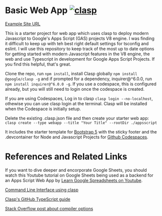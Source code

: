 # Basic Web App [![clasp](https://img.shields.io/badge/built%20with-clasp-4285f4.svg)](https://github.com/google/clasp)

[Example Site URL](https://script.google.com/a/macros/dishs.tp.edu.tw/s/AKfycbxVF3ohFTl_Y6KkQ8R8Vyv5O9jxvjPWvRTltdiERLA4NU-UFPoI/exec)

This is a starter project for web app which uses clasp to deploy modern Javascript to Google's Apps Script (GAS) projects V8 engine. I was finding it difficult to keep up with teh best right default settings for tsconfig and eslint.  I will use this repository to keep track of the most up to date options for getting started with modern Javascript features in the V8 engine, the web and use Typescript in development for Google Apps Script Projects. If you find this helpful, that's great.

Clone the repo, run `npm install`, install Clasp globally `npm install @google/clasp -g` and if prompted for a dependency, inquirer@^6.0.0,  run `npm install inquirer@^6.0.0 -g`.  If you use a codespace, this is configured already, but you will still need to login once the codespace is created.

If you are using Codespaces, Log in to clasp `clasp login --no-localhost`, othewise you can use clasp login at the terminal. Clasp will be installed when the Codespace is initially setup.

Delete the existing .clasp.json file and then create your starter web app: `clasp create --type webapp --title "Your Title" --rootDir ./appsscript`

It includes the starter template for [Bootstrap 5](https://v5.getbootstrap.com/) with the sticky footer and the .devcontainer for Node and Javascript Projects for [Github Codespaces](https://docs.github.com/en/github/developing-online-with-codespaces).

# References and Related Links
If you want to dive deeper and encorporate Google Sheets, you should  watch this Youtube tutorial on Google Sheets being used as a backend for an Apps Script Web App by [Learn Google Spreadsheets on Youtube](https://www.youtube.com/playlist?list=PLv9Pf9aNgemt82hBENyneRyHnD-zORB3l).

[Command Line Interface using clasp](https://developers.google.com/apps-script/guides/clasp)

[Clasp's GitHub TypeScript guide](https://github.com/google/clasp/blob/master/docs/typescript.md)

[Stack Overflow post about compiler options](https://stackoverflow.com/questions/42093758/need-clarification-of-the-target-and-lib-compiler-options)
